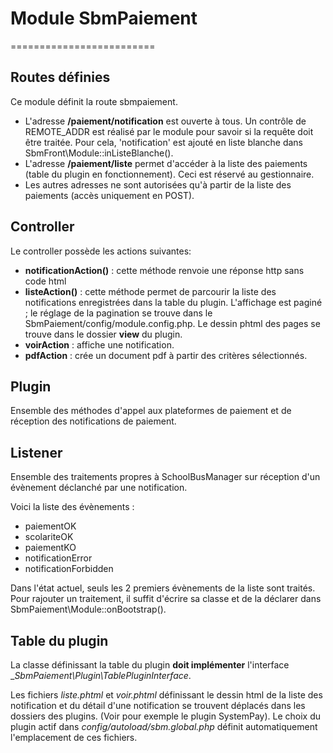 # Module SbmPaiement
=========================

## Routes définies

Ce module définit la route sbmpaiement. 

* L'adresse **/paiement/notification** est ouverte à tous. Un contrôle de REMOTE_ADDR est réalisé par le module pour savoir si la requête doit être traitée.
Pour cela, 'notification' est ajouté en liste blanche dans SbmFront\Module::inListeBlanche().
* L'adresse **/paiement/liste** permet d'accéder à la liste des paiements (table du plugin en fonctionnement). Ceci est réservé au gestionnaire.
* Les autres adresses ne sont autorisées qu'à partir de la liste des paiements (accès uniquement en POST).

## Controller

Le controller possède les actions suivantes:

* **notificationAction()** : cette méthode renvoie une réponse http sans code html
* **listeAction()** : cette méthode permet de parcourir la liste des notifications enregistrées dans la table du plugin. L'affichage est paginé ; le réglage de la pagination se trouve dans le SbmPaiement/config/module.config.php. Le dessin phtml des pages se trouve dans le dossier **view** du plugin.
* **voirAction** : affiche une notification.
* **pdfAction** : crée un document pdf à partir des critères sélectionnés.

## Plugin

Ensemble des méthodes d'appel aux plateformes de paiement et de réception des notifications de paiement.

## Listener

Ensemble des traitements propres à SchoolBusManager sur réception d'un évènement déclanché par une notification.

Voici la liste des évènements :

* paiementOK
* scolariteOK
* paiementKO
* notificationError
* notificationForbidden

Dans l'état actuel, seuls les 2 premiers évènements de la liste sont traités. Pour rajouter un traitement, il suffit d'écrire sa classe et de la déclarer dans SbmPaiement\Module::onBootstrap().

## Table du plugin

La classe définissant la table du plugin **doit implémenter** l'interface __SbmPaiement\Plugin\TablePluginInterface_.

Les fichiers _liste.phtml_ et _voir.phtml_ définissant le dessin html de la liste des notification et du détail d'une notification se trouvent déplacés dans les dossiers des plugins. (Voir pour exemple le plugin SystemPay). Le choix du plugin actif dans _config/autoload/sbm.global.php_ définit automatiquement l'emplacement de ces fichiers.